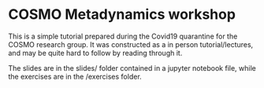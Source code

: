 # COSMO Metadynamics workshop

This is a simple tutorial prepared during the Covid19 quarantine for the COSMO research group.
It was constructed as a in person tutorial/lectures, and may be quite hard to follow by reading through it.

The slides are in the slides/ folder contained in a jupyter notebook file, while the exercises are in the /exercises folder.


